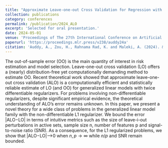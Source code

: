 ```yaml
---
title: "Approximate Leave-one-out Cross Validation for Regression with L1 Regularizers"
collection: publications
category: conferences
permalink: /publication/2024_ALO
excerpt: 'Selected for oral presentation.'
date: 2024-05-01
venue: 'Proceedings of The 27th International Conference on Artificial Intelligence and Statistics'
paperurl: 'https://proceedings.mlr.press/v238/auddy24a'
citation: 'Auddy, A., Zou, H., Rahnama Rad, K. and Maleki, A. (2024). &quot;Approximate Leave-one-out Cross Validation for Regression with L1 Regularizers.&quot; <i>Proceedings of The 27th International Conference on AISTATS</i>. 238:2377-2385.'
---
```

The out-of-sample error (OO) is the main quantity of interest in risk estimation and model selection. Leave-one-out cross validation (LO) offers a (nearly) distribution-free yet computationally demanding method to estimate OO. Recent theoretical work showed that approximate leave-one-out cross validation (ALO) is a computationally efficient and statistically reliable estimate of LO (and OO) for generalized linear models with twice differentiable regularizers. For problems involving non-differentiable regularizers, despite significant empirical evidence, the theoretical understanding of ALO’s error remains unknown. In this paper, we present a novel theory for a wide class of problems in the generalized linear model family with the non-differentiable L1 regularizer. We bound the error |ALO−LO| in terms of intuitive metrics such as the size of leave-i-out perturbations in active sets, sample size n, number of features p and signal-to-noise ratio (SNR). As a consequence, for the L1 regularized problems, we show that |ALO−LO|⟶0 when $n,p\to\infty$ while $n/p$ and SNR remain bounded.
